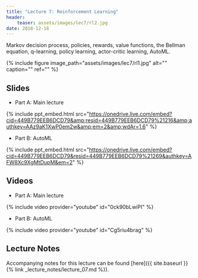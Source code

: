 ```yaml
---
title: "Lecture 7: Reinforcement Learning"
header:
    teaser: assets/images/lec7/rl2.jpg
date: 2018-12-16
---
```


Markov decision process, policies, rewards, value functions, the Bellman
equation, q-learning, policy learning, actor-critic learning, AutoML.

{% include figure image_path="assets/images/lec7/rl1.jpg" alt="" caption="" ref="" %}

## Slides

- Part A: Main lecture

{% include ppt_embed.html
src="https://onedrive.live.com/embed?cid=449B779EEB6DCD79&amp;resid=449B779EEB6DCD79%21216&amp;authkey=AAz9aK1XwP0em2w&amp;em=2&amp;wdAr=1.6" %}

- Part B: AutoML

{% include ppt_embed.html
src="https://onedrive.live.com/embed?cid=449B779EEB6DCD79&resid=449B779EEB6DCD79%21269&authkey=AFW8Xc9XgMtDupM&em=2" %}

## Videos

- Part A: Main lecture

{% include video provider="youtube" id="0ck90bLwiPI" %}

- Part B: AutoML

{% include video provider="youtube" id="Cg5riu4brag" %}

## Lecture Notes

Accompanying notes for this lecture can be found [here]({{ site.baseurl }}{% link _lecture_notes/lecture_07.md %}).

